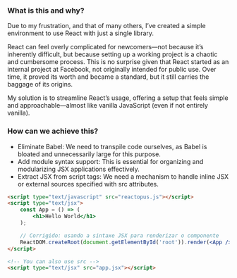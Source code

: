 ### What is this and why?

Due to my frustration, and that of many others, I’ve created a simple environment to use React with just a single library.

React can feel overly complicated for newcomers—not because it’s inherently difficult, but because setting up a working project is a chaotic and cumbersome process. This is no surprise given that React started as an internal project at Facebook, not originally intended for public use. Over time, it proved its worth and became a standard, but it still carries the baggage of its origins.

My solution is to streamline React’s usage, offering a setup that feels simple and approachable—almost like vanilla JavaScript (even if not entirely vanilla).

### How can we achieve this?

- Eliminate Babel: We need to transpile code ourselves, as Babel is bloated and unnecessarily large for this purpose.
- Add module syntax support: This is essential for organizing and modularizing JSX applications effectively.
- Extract JSX from script tags: We need a mechanism to handle inline JSX or external sources specified with src attributes.

```html
<script type="text/javascript" src="reactopus.js"></script>
<script type="text/jsx">
	const App = () => (
		<h1>Hello World</h1>
	);

	// Corrigido: usando a sintaxe JSX para renderizar o componente
	ReactDOM.createRoot(document.getElementById('root')).render(<App />);
</script>

<!-- You can also use src -->
<script type="text/jsx" src="app.jsx"></script>
```